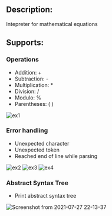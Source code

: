 ## Description:

Intepreter for mathematical equations

## Supports:

### Operations

- Addition: +
- Subtraction: -
- Multiplication: *
- Division: /
- Modulo: %
- Parentheses: ( )

![ex1](https://user-images.githubusercontent.com/57055412/125211097-ef5d8f00-e271-11eb-9df0-6c80bfbd13c5.png)


### Error handling

- Unexpected character
- Unexpected token
- Reached end of line while parsing

![ex2](https://user-images.githubusercontent.com/57055412/125211099-f2587f80-e271-11eb-9826-7652416f0e2c.png)
![ex3](https://user-images.githubusercontent.com/57055412/125211100-f2587f80-e271-11eb-955f-6145d1d0402a.png)
![ex4](https://user-images.githubusercontent.com/57055412/125211101-f2587f80-e271-11eb-8971-d501c78f753b.png)

### Abstract Syntax Tree

- Print abstract syntax tree

![Screenshot from 2021-07-27 22-13-37](https://user-images.githubusercontent.com/57055412/127252925-d3f85c87-c79e-4f56-a2dd-ab96b58a9c62.png)

